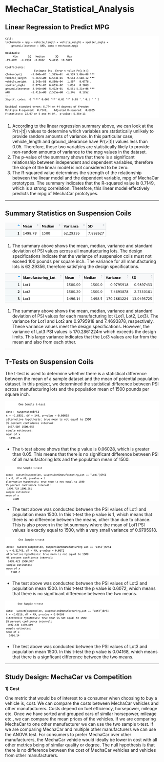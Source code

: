 # MechaCar_Statistical_Analysis

## Linear Regression to Predict MPG

![Linear Regression Summary](Images/linear_regression_summary.png)

1) According to the linear regression summary above, we can look at the Pr(>|t|) values to determine which variables are statistically unlikely to provide random amounts of variance. In this particular case, vehicle_length and ground_clearance have Pr(>|t|) values less than 0.05. Therefore, these two variables are statistically likely to provide non-random amounts of variance to the mpg values in the dataset. 
2) The p-value of the summary shows that there is a significant relationship between independent and dependent variables, therefore the slope of the linear model is not considered to be zero.
3) The R-squared value determines the strength of the relationship between the linear model and the dependent variable, mpg of MechaCar prototypes. The summary indicates that the R-squared value is 0.7149, which is a strong correlation. Therefore, this linear model effectively predicts the mpg of MechaCar prototypes. 

----

## Summary Statistics on Suspension Coils

![Total Summary](Images/total_summary.png)

1) The summary above shows the mean, median, variance and standard deviation of PSI values across all manufacturing lots. The design specifications indicate that the variance of suspension coils must not exceed 100 pounds per square inch. The variance for all manufacturing lots is 62.29356, therefore satisfying the design specifications. 

![Lot Summary](Images/lot_summary.png)

1) The summary above shows the mean, median, variance and standard deviation of PSI values for each manufacturing lot (Lot1, Lot2, Lot3). The variance for Lot1 and Lot2 are 0.9795918 and 7.4693878, respectively. These variance values meet the design specifications. However, the variance of Lot3 PSI values is 170.2861224m which exceeds the design limits. This large variance indicates that the Lot3 values are far from the mean and also from each other. 

----

## T-Tests on Suspension Coils
The t-test is used to determine whether there is a statistical difference between the mean of a sample dataset and the mean of potential population dataset. In this project, we determined the statistical difference between PSI across manufacturing lots and the population mean of 1500 pounds per square inch. 

![All T-test](Images/ttest_all_manufacturing_lots.png)

- The t-test above shows that the p value is 0.06028, which is greater than 0.05. This means that there is no significant difference between PSI of all manufactoring lots and the population mean of 1500. 

![T-test Lot 1](Images/ttest_manufacturing_lot1.png)

- The test above was conducted between the PSI values of Lot1 and population mean 1500. In this t-test the p value is 1, which means that there is no difference between the means, other than due to chance. This is also proven in the lot summary where the mean of Lot1 PSI values is exactly equal to 1500, with a very small variance of 0.9795918. 

![T-test Lot 2](Images/ttest_manufacturing_lot2.png)

- The test above was conducted between the PSI values of Lot2 and population mean 1500. In this t-test the p value is 0.6072, which means that there is no significant difference between the two means. 

![T-test Lot 3](Images/ttest_manufacturing_lot3.png)

- The test above was conducted between the PSI values of Lot3 and population mean 1500. In this t-test the p value is 0.04168, which means that there is a signficant difference between the two means.

----

## Study Design: MechaCar vs Competition

**1) Cost**

One metric that would be of interest to a consumer when choosing to buy a vehicle is, cost. We can compare the costs between MechaCar vehicles and other manufacturers. Costs depend on fuel efficiency, horsepower, mileage etc. Once we have sorted and grouped cars of similar horsepower, mileage etc., we can compare the mean prices of the vehicles. If we are comparing MechaCar to one other manufacturer we can use the two sample t-test. If we are comparing MechaCar and multiple other manufacturers we can use the ANOVA test. For consumers to prefer MechaCar over other manufacturers, the MechaCar vehicle would ideally be lower in cost with all other metrics being of similar quality or degree. The null hypothesis is that there is no difference between the cost of MechaCar vehicles and vehicles from other manufacturers. 
